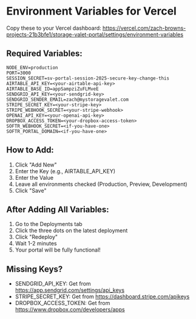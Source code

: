# Environment Variables for Vercel

Copy these to your Vercel dashboard:
https://vercel.com/zach-browns-projects-21b3bfe1/storage-valet-portal/settings/environment-variables

## Required Variables:

```
NODE_ENV=production
PORT=3000
SESSION_SECRET=sv-portal-session-2025-secure-key-change-this
AIRTABLE_API_KEY=<your-airtable-api-key>
AIRTABLE_BASE_ID=appSampziZuFLMveE
SENDGRID_API_KEY=<your-sendgrid-key>
SENDGRID_SENDER_EMAIL=zach@mystoragevalet.com
STRIPE_SECRET_KEY=<your-stripe-key>
STRIPE_WEBHOOK_SECRET=<your-stripe-webhook>
OPENAI_API_KEY=<your-openai-api-key>
DROPBOX_ACCESS_TOKEN=<your-dropbox-access-token>
SOFTR_WEBHOOK_SECRET=<if-you-have-one>
SOFTR_PORTAL_DOMAIN=<if-you-have-one>
```

## How to Add:
1. Click "Add New"
2. Enter the Key (e.g., AIRTABLE_API_KEY)
3. Enter the Value
4. Leave all environments checked (Production, Preview, Development)
5. Click "Save"

## After Adding All Variables:
1. Go to the Deployments tab
2. Click the three dots on the latest deployment
3. Click "Redeploy"
4. Wait 1-2 minutes
5. Your portal will be fully functional!

## Missing Keys?
- SENDGRID_API_KEY: Get from https://app.sendgrid.com/settings/api_keys
- STRIPE_SECRET_KEY: Get from https://dashboard.stripe.com/apikeys
- DROPBOX_ACCESS_TOKEN: Get from https://www.dropbox.com/developers/apps